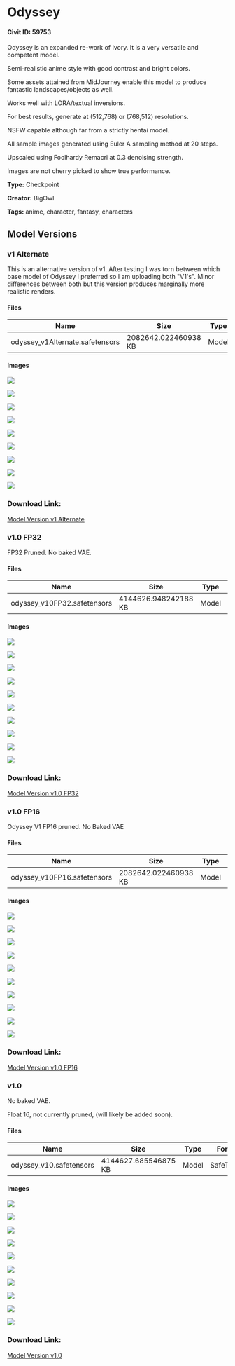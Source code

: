 # Odyssey

#### Civit ID: 59753

<p>Odyssey is an expanded re-work of Ivory. It is a very versatile and competent model.</p><p>Semi-realistic anime style with good contrast and bright colors.</p><p>Some assets attained from MidJourney enable this model to produce fantastic landscapes/objects as well.</p><p>Works well with LORA/textual inversions.</p><p>For best results, generate at (512,768) or (768,512) resolutions.</p><p>NSFW capable although far from a strictly hentai model.</p><p></p><p>All sample images generated using Euler A sampling method at 20 steps.</p><p>Upscaled using Foolhardy Remacri at 0.3 denoising strength.</p><p>Images are not cherry picked to show true performance.</p>

**Type:** Checkpoint

**Creator:** BigOwl

**Tags:** anime, character, fantasy, characters

## Model Versions

### v1 Alternate

<p>This is an alternative version of v1. After testing I was torn between which base model of Odyssey I preferred so I am uploading both "V1's". Minor differences between both but this version produces marginally more realistic renders. </p>

#### Files

| Name | Size | Type | Format | Download Url | AutoV1 | AutoV2 | SHA256 | CRC32 | BLAKE3 |
| --- | --- | --- | --- | --- | --- | --- | --- | --- | --- |
| odyssey_v1Alternate.safetensors | 2082642.022460938 KB | Model | SafeTensor | https://civitai.com/api/download/models/66807 | 3C67F36B | FF434AA59E | FF434AA59EFD2B59A2C80C9CCAE12AB1C4DE01846B3265B91AB05E15061F888B | 1D64083F | 17EEF4C535E73AE053E082C4197103AEE501550CA4619B6E1E0138D859F9FD21 |

#### Images

<p><img src="https://image.civitai.com/xG1nkqKTMzGDvpLrqFT7WA/d4b562b7-47b0-490a-911f-0513e04f8ea9/width=450/742059.jpeg" /></p>

<p><img src="https://image.civitai.com/xG1nkqKTMzGDvpLrqFT7WA/2a5770df-b256-45b0-8dac-ddab79c084ee/width=450/742058.jpeg" /></p>

<p><img src="https://image.civitai.com/xG1nkqKTMzGDvpLrqFT7WA/9a6e9857-af76-4d0e-b63f-41c7d6498c96/width=450/742179.jpeg" /></p>

<p><img src="https://image.civitai.com/xG1nkqKTMzGDvpLrqFT7WA/38afe541-f8da-4c56-9058-9d38d7297e41/width=450/742297.jpeg" /></p>

<p><img src="https://image.civitai.com/xG1nkqKTMzGDvpLrqFT7WA/e2bfe3d7-dc85-413c-8eb5-d154d97b499e/width=450/742062.jpeg" /></p>

<p><img src="https://image.civitai.com/xG1nkqKTMzGDvpLrqFT7WA/a655e591-1ba6-4ecd-b54d-7bf2962a1e14/width=450/742061.jpeg" /></p>

<p><img src="https://image.civitai.com/xG1nkqKTMzGDvpLrqFT7WA/810ac653-f257-448f-a2ad-acd7241e7fa9/width=450/742060.jpeg" /></p>

<p><img src="https://image.civitai.com/xG1nkqKTMzGDvpLrqFT7WA/0731749d-6555-4a51-a48a-573de888d52d/width=450/742064.jpeg" /></p>

<p><img src="https://image.civitai.com/xG1nkqKTMzGDvpLrqFT7WA/44a00e09-9f6e-44b0-89f9-7d9ea6cb74cc/width=450/742063.jpeg" /></p>

### Download Link:

[Model Version v1 Alternate](https://civitai.com/api/download/models/66807)

### v1.0 FP32

<p>FP32 Pruned. No baked VAE.</p>

#### Files

| Name | Size | Type | Format | Download Url | AutoV1 | AutoV2 | SHA256 | CRC32 | BLAKE3 |
| --- | --- | --- | --- | --- | --- | --- | --- | --- | --- |
| odyssey_v10FP32.safetensors | 4144626.948242188 KB | Model | SafeTensor | https://civitai.com/api/download/models/66003 | 7FF7151B | C0A83770D0 | C0A83770D0B72EE1B4AD014409ABA35CBE2B0C9AC9E07103F7CD0C850F80C1AB | 9BE338E5 | F0700E9DB299CE47F9E15AE1A8736C373871263D8215052D2545962A6B5BE5DD |

#### Images

<p><img src="https://image.civitai.com/xG1nkqKTMzGDvpLrqFT7WA/11c7ddad-1748-4987-a633-8388ce6a8e77/width=450/731784.jpeg" /></p>

<p><img src="https://image.civitai.com/xG1nkqKTMzGDvpLrqFT7WA/2b58feaf-94d7-48b9-8026-40e5e8cd7540/width=450/731785.jpeg" /></p>

<p><img src="https://image.civitai.com/xG1nkqKTMzGDvpLrqFT7WA/aa1c9a4c-72ba-4c31-96ab-90a55a43605d/width=450/731791.jpeg" /></p>

<p><img src="https://image.civitai.com/xG1nkqKTMzGDvpLrqFT7WA/e95dc651-1d93-4771-9c50-09484b73ce30/width=450/731793.jpeg" /></p>

<p><img src="https://image.civitai.com/xG1nkqKTMzGDvpLrqFT7WA/319d8dec-70e4-47d1-b29d-3cc1a93536f4/width=450/731788.jpeg" /></p>

<p><img src="https://image.civitai.com/xG1nkqKTMzGDvpLrqFT7WA/03231f0f-c642-4105-a563-447a27f42d7d/width=450/731783.jpeg" /></p>

<p><img src="https://image.civitai.com/xG1nkqKTMzGDvpLrqFT7WA/5c919968-8f2e-4371-ba3d-fc24b1b62d4b/width=450/731792.jpeg" /></p>

<p><img src="https://image.civitai.com/xG1nkqKTMzGDvpLrqFT7WA/97b29dab-cfe3-4044-a3b6-bd36202405f4/width=450/731787.jpeg" /></p>

<p><img src="https://image.civitai.com/xG1nkqKTMzGDvpLrqFT7WA/640e5abb-b31c-43da-bc92-cf20d2af5823/width=450/731789.jpeg" /></p>

<p><img src="https://image.civitai.com/xG1nkqKTMzGDvpLrqFT7WA/6c1ec134-7caf-4027-bfbf-7dfaccf0f2ea/width=450/731790.jpeg" /></p>

### Download Link:

[Model Version v1.0 FP32](https://civitai.com/api/download/models/66003)

### v1.0 FP16

<p>Odyssey V1 FP16 pruned. No Baked VAE</p>

#### Files

| Name | Size | Type | Format | Download Url | AutoV1 | AutoV2 | SHA256 | CRC32 | BLAKE3 |
| --- | --- | --- | --- | --- | --- | --- | --- | --- | --- |
| odyssey_v10FP16.safetensors | 2082642.022460938 KB | Model | SafeTensor | https://civitai.com/api/download/models/64370 | 7BBCE9CB | F9A78BCE4C | F9A78BCE4CA932CF37E0E6C6A0F33EF5BBF80F54041E75D1525272F5272EC2ED | FBF57BE5 | 6934F56803A8CD5A6DBE27C63E6B48D6E444C1224D1FF7C277FA729641C4BBBF |

#### Images

<p><img src="https://image.civitai.com/xG1nkqKTMzGDvpLrqFT7WA/3fdbfdca-6401-4046-a33e-a2b3e2f3eb46/width=450/712481.jpeg" /></p>

<p><img src="https://image.civitai.com/xG1nkqKTMzGDvpLrqFT7WA/4ae9b4e0-2d93-418b-9820-1dfef9372329/width=450/712389.jpeg" /></p>

<p><img src="https://image.civitai.com/xG1nkqKTMzGDvpLrqFT7WA/44b7f49c-72be-426a-8346-ba743da1132f/width=450/711127.jpeg" /></p>

<p><img src="https://image.civitai.com/xG1nkqKTMzGDvpLrqFT7WA/247e1410-9030-4838-aadf-ee505bc07e19/width=450/711132.jpeg" /></p>

<p><img src="https://image.civitai.com/xG1nkqKTMzGDvpLrqFT7WA/ead6e197-2fca-4fa9-9b56-2ade2946ee26/width=450/711130.jpeg" /></p>

<p><img src="https://image.civitai.com/xG1nkqKTMzGDvpLrqFT7WA/3887e902-1de9-4012-834c-65a1e93524f6/width=450/711128.jpeg" /></p>

<p><img src="https://image.civitai.com/xG1nkqKTMzGDvpLrqFT7WA/39fd6342-1f03-4c40-949d-6fb66ee96468/width=450/711134.jpeg" /></p>

<p><img src="https://image.civitai.com/xG1nkqKTMzGDvpLrqFT7WA/92ee5d83-c7aa-4601-b84b-0edfc9aeefaa/width=450/711136.jpeg" /></p>

<p><img src="https://image.civitai.com/xG1nkqKTMzGDvpLrqFT7WA/6099d19f-a1d9-4061-90e5-c08a3e885b66/width=450/711133.jpeg" /></p>

<p><img src="https://image.civitai.com/xG1nkqKTMzGDvpLrqFT7WA/0ea8f5b8-3335-49c8-8ec8-9273fc6f6439/width=450/711137.jpeg" /></p>

### Download Link:

[Model Version v1.0 FP16](https://civitai.com/api/download/models/64370)

### v1.0

<p>No baked VAE.</p><p>Float 16, not currently pruned, (will likely be added soon).</p>

#### Files

| Name | Size | Type | Format | Download Url | AutoV1 | AutoV2 | SHA256 | CRC32 | BLAKE3 |
| --- | --- | --- | --- | --- | --- | --- | --- | --- | --- |
| odyssey_v10.safetensors | 4144627.685546875 KB | Model | SafeTensor | https://civitai.com/api/download/models/64204 | 39856B22 | 36974EEE98 | 36974EEE98D2DEAD8F6FC08777DFD2D32C41699CE828937243016494C2669CA7 | 4B00EA19 | DE59A0882E42C500E62E0E6D2E3D8FA9F99838EC7897E72498FF41DEC94C0636 |

#### Images

<p><img src="https://image.civitai.com/xG1nkqKTMzGDvpLrqFT7WA/05c580d3-9810-4e95-b791-01fa4afdce61/width=450/709028.jpeg" /></p>

<p><img src="https://image.civitai.com/xG1nkqKTMzGDvpLrqFT7WA/03434bdb-de67-430a-a652-957205c04fc0/width=450/709029.jpeg" /></p>

<p><img src="https://image.civitai.com/xG1nkqKTMzGDvpLrqFT7WA/1d32eb84-e9b5-4afc-9132-fa05594c8730/width=450/709031.jpeg" /></p>

<p><img src="https://image.civitai.com/xG1nkqKTMzGDvpLrqFT7WA/fadd0fd8-03b3-45dc-b6a1-f0ada045297c/width=450/709032.jpeg" /></p>

<p><img src="https://image.civitai.com/xG1nkqKTMzGDvpLrqFT7WA/e0fea588-d12d-4c30-b06a-7ed9001a05e0/width=450/709049.jpeg" /></p>

<p><img src="https://image.civitai.com/xG1nkqKTMzGDvpLrqFT7WA/9c2dd5b4-ca88-40df-92f9-aaf4a0956458/width=450/709034.jpeg" /></p>

<p><img src="https://image.civitai.com/xG1nkqKTMzGDvpLrqFT7WA/d5f696f6-6c51-47aa-b377-dda7184cbd09/width=450/709040.jpeg" /></p>

<p><img src="https://image.civitai.com/xG1nkqKTMzGDvpLrqFT7WA/2f360c31-0f68-4cca-9a1b-058356d9aaa9/width=450/709043.jpeg" /></p>

<p><img src="https://image.civitai.com/xG1nkqKTMzGDvpLrqFT7WA/f499e077-beea-4203-951e-eae6471a89de/width=450/709044.jpeg" /></p>

<p><img src="https://image.civitai.com/xG1nkqKTMzGDvpLrqFT7WA/d75d8b75-d024-4519-9a96-3b6bc38df118/width=450/709045.jpeg" /></p>

### Download Link:

[Model Version v1.0](https://civitai.com/api/download/models/64204)

